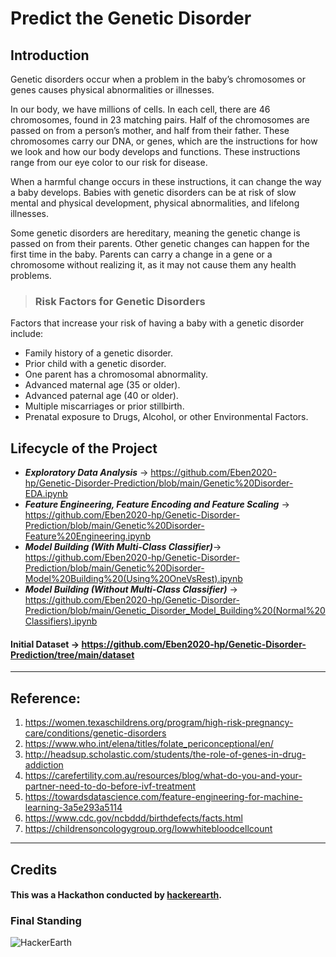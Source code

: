 # Predict the Genetic Disorder

## **Introduction**

<p>Genetic disorders occur when a problem in the baby’s chromosomes or genes causes physical abnormalities or illnesses.

In our body, we have millions of cells. In each cell, there are 46 chromosomes, found in 23 matching pairs. Half of the chromosomes are passed on from a person’s mother, and half from their father. These chromosomes carry our DNA, or genes, which are the instructions for how we look and how our body develops and functions. These instructions range from our eye color to our risk for disease.

When a harmful change occurs in these instructions, it can change the way a baby develops. Babies with genetic disorders can be at risk of slow mental and physical development, physical abnormalities, and lifelong illnesses.

Some genetic disorders are hereditary, meaning the genetic change is passed on from their parents. Other genetic changes can happen for the first time in the baby. Parents can carry a change in a gene or a chromosome without realizing it, as it may not cause them any health problems.
</p>

> ### Risk Factors for Genetic Disorders
Factors that increase your risk of having a baby with a genetic disorder include:
- Family history of a genetic disorder.
- Prior child with a genetic disorder.
- One parent has a chromosomal abnormality.
- Advanced maternal age (35 or older).
- Advanced paternal age (40 or older).
- Multiple miscarriages or prior stillbirth.
- Prenatal exposure to Drugs, Alcohol, or other Environmental Factors.


## Lifecycle of the Project
- ***Exploratory Data Analysis*** -> https://github.com/Eben2020-hp/Genetic-Disorder-Prediction/blob/main/Genetic%20Disorder-EDA.ipynb
- ***Feature Engineering, Feature Encoding and Feature Scaling*** -> https://github.com/Eben2020-hp/Genetic-Disorder-Prediction/blob/main/Genetic%20Disorder-Feature%20Engineering.ipynb
- ***Model Building (With Multi-Class Classifier)***-> https://github.com/Eben2020-hp/Genetic-Disorder-Prediction/blob/main/Genetic%20Disorder-Model%20Building%20(Using%20OneVsRest).ipynb
- ***Model Building (Without Multi-Class Classifier)*** -> https://github.com/Eben2020-hp/Genetic-Disorder-Prediction/blob/main/Genetic_Disorder_Model_Building%20(Normal%20Classifiers).ipynb



#### Initial Dataset -> https://github.com/Eben2020-hp/Genetic-Disorder-Prediction/tree/main/dataset

___ 

## **Reference**: 
1. https://women.texaschildrens.org/program/high-risk-pregnancy-care/conditions/genetic-disorders
2. https://www.who.int/elena/titles/folate_periconceptional/en/
3. http://headsup.scholastic.com/students/the-role-of-genes-in-drug-addiction
4. https://carefertility.com.au/resources/blog/what-do-you-and-your-partner-need-to-do-before-ivf-treatment
5. https://towardsdatascience.com/feature-engineering-for-machine-learning-3a5e293a5114
6. https://www.cdc.gov/ncbddd/birthdefects/facts.html
7. https://childrensoncologygroup.org/lowwhitebloodcellcount

___
## **Credits**
#### This was a **Hackathon** conducted by <a href="https://www.hackerearth.com/challenges/competitive/hackerearth-machine-learning-challenge-genetic-testing/">hackerearth</a>.

### **Final Standing**

![HackerEarth](https://user-images.githubusercontent.com/66016994/129482257-18ec4438-2cdf-414d-9f94-5f8bedce2db1.png)
